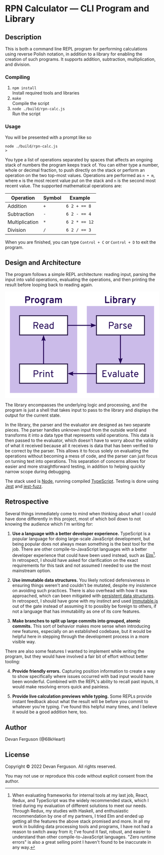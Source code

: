 # RPN Calculator — CLI Program and Library

## Description

This is both a command line REPL program for performing calculations using reverse Polish notation, in addition to a library for enabling the creation of such programs. It supports addition, subtraction, multiplication, and division.

### Compiling

1. `npm install`  
   Install required tools and libraries
2. `make`  
   Compile the script
3. `node ./build/rpn-calc.js`  
   Run the script

### Usage

You will be presented with a prompt like so

    node ./build/rpn-calc.js
    >

You type a list of operations separated by spaces that affects an ongoing stack of numbers the program keeps track of. You can either type a number, whole or decimal fraction, to push directly on the stack or perform an operation on the two top-most values. Operations are performed as `n • m`, where `m` is the most recent value put on the stack and `n` is the second most recent value. The supported mathematical operations are:

Operation      | Symbol | Example
---------------|--------|--------------
Addition       | `+`    | `6 2 + == 8`
Subtraction    | `-`    | `6 2 - == 4`
Multiplication | `*`    | `6 2 * == 12`
Division       | `/`    | `6 2 / == 3`

When you are finished, you can type `Control + C` or `Control + D` to exit the program.

## Design and Architecture

The program follows a simple REPL architecture: reading input, parsing the input into valid operations, evaluating the operations, and then printing the result before looping back to reading again.

<svg viewBox="0 0 256 176">
  <path id="background" fill="#fff" d="M0 0h256v176H0z"/>
  <g role="image" id="program">
    <title>The program, which handles reading input and printing output</title>
    <path id="program-background" fill="#cbbbe9" d="M8 24h112v144H8z"/>
    <path id="program-title" fill="#250657" d="M33.453 7.801v11.2h1.92V14.76h2.736c2.688 0 3.76-1.888 3.76-3.488 0-1.712-.976-3.471-3.76-3.471zm1.92 1.822h2.832c1.312 0 1.68.945 1.68 1.649 0 .784-.448 1.664-1.68 1.664h-2.832zm11.66 1.01c-.816 0-1.36.367-1.68 1.04v-.849H43.48V19h1.874v-4.576c0-1.552.815-1.951 1.535-1.951.624 0 1.056.192 1.392.432l.272-1.713a2.276 2.276 0 0 0-1.52-.559zm6.197 0c-2.288 0-3.744 1.615-3.744 4.287 0 2.688 1.456 4.272 3.744 4.272 2.304 0 3.76-1.584 3.76-4.272 0-2.672-1.456-4.287-3.76-4.287zm8.743 0c-2 0-3.393 1.6-3.393 4.272 0 2.848 1.457 4.287 3.377 4.287.736 0 1.375-.209 1.855-.737v.465c0 1.104-.672 1.616-2.976 1.776l.992 1.503c2.816-.208 3.858-1.311 3.858-4.015v-7.36h-1.874v.497c-.383-.384-.991-.688-1.84-.688zm9.654 0c-.816 0-1.36.367-1.68 1.04v-.849h-1.873V19h1.873v-4.576c0-1.552.815-1.951 1.535-1.951.624 0 1.057.192 1.393.432l.271-1.713a2.276 2.276 0 0 0-1.519-.559zm5.977 0c-1.376 0-2.464.399-3.2.895l.576 1.521c.688-.48 1.44-.77 2.432-.77 1.072 0 1.6.417 1.6 1.489v.431c-.512-.288-1.168-.431-1.936-.431-1.616 0-3.201.817-3.201 2.705 0 1.792 1.28 2.719 2.96 2.719 1.089 0 1.777-.432 2.177-.848V19h1.824v-5.263c0-2.752-1.792-3.104-3.232-3.104zm9.343 0c-.848 0-1.536.32-2 .943v-.752h-1.873V19h1.873v-4.656c0-1.312.607-1.936 1.535-1.936.96 0 1.393.625 1.393 1.905V19h1.871v-4.656c0-1.312.593-1.936 1.537-1.936.96 0 1.39.625 1.39 1.905V19h1.874v-5.217c0-2.304-1.296-3.15-2.992-3.15-1.056 0-1.921.35-2.465 1.15-.432-.784-1.167-1.15-2.143-1.15zM53.23 12.408c1.168 0 1.89.96 1.89 2.512s-.722 2.48-1.89 2.48c-1.136 0-1.87-.928-1.87-2.48s.734-2.512 1.87-2.512zm9.047 0c.72 0 1.247.383 1.535.8V16.6c-.335.512-.863.8-1.535.8-1.168 0-1.824-.991-1.824-2.495 0-1.616.656-2.497 1.824-2.497zm15.102 2.96c.608 0 1.2.127 1.633.335v1.057a2.489 2.489 0 0 1-1.825.785c-.975 0-1.488-.432-1.488-1.072 0-.784.752-1.106 1.68-1.106z"/>
  </g>
  <g role="image" id="library">
    <title>The library, which handles parsing input and evaluating operations</title>
    <path id="library-background" fill="#cbbbe9" d="M136 24h112v144H136z"/>
    <path id="library-title" fill="#250657" d="M181.488 7.447l-1.873.85V19h1.873v-.623c.4.496.945.814 1.809.814 2.112 0 3.424-1.519 3.424-4.287 0-2.672-1.409-4.271-3.393-4.271-.848 0-1.44.334-1.84.798zm-5.224.033a1.112 1.112 0 0 0 0 2.223c.624 0 1.103-.495 1.103-1.12 0-.607-.48-1.103-1.103-1.103zm-9.832.32V19h7.361v-1.84h-5.441V7.8zm25.83 2.833c-.816 0-1.36.367-1.68 1.039v-.848h-1.873V19h1.873v-4.576c0-1.552.815-1.952 1.535-1.952.624 0 1.057.192 1.393.432l.271-1.713a2.276 2.276 0 0 0-1.52-.558zm5.976 0c-1.376 0-2.463.398-3.199.894l.576 1.522c.688-.48 1.44-.77 2.432-.77 1.072 0 1.6.416 1.6 1.488v.432c-.513-.288-1.168-.432-1.936-.432-1.616 0-3.2.817-3.2 2.705 0 1.792 1.28 2.72 2.96 2.72 1.088 0 1.775-.433 2.175-.849V19h1.825v-5.264c0-2.752-1.793-3.103-3.233-3.103zm9.024 0c-.816 0-1.36.367-1.68 1.039v-.848h-1.873V19h1.873v-4.576c0-1.552.815-1.952 1.535-1.952.624 0 1.057.192 1.393.432l.271-1.713a2.276 2.276 0 0 0-1.52-.558zm-31.942.191V19h1.871v-8.176zm34.184 0l3.072 8.047-1.263 3.232h1.935l4.32-11.279h-1.888l-1.92 5.023c-.096.272-.16.48-.225.737a4.92 4.92 0 0 0-.24-.737l-1.902-5.023zm-26.432 1.584c1.136 0 1.776.88 1.776 2.496 0 1.536-.608 2.496-1.776 2.496-.72 0-1.248-.273-1.584-.785v-3.408c.24-.368.8-.8 1.584-.8zm14.944 2.959c.608 0 1.198.128 1.63.336v1.057a2.489 2.489 0 0 1-1.824.785c-.976 0-1.486-.433-1.486-1.073 0-.784.752-1.105 1.68-1.105z"/>
  </g>
  <g role="image" id="read">
    <title>Read input from user</title>
    <path id="read-shape" fill="#fff" stroke="#281845" stroke-width="1.5" d="M24 40h80v32H24z"/>
    <path id="read-title" fill="#250657" d="M80.682 50.129l-1.393.654v3.297c-.464-.416-1.104-.767-2.064-.767-2.032 0-3.375 1.583-3.375 4.271 0 2.64 1.295 4.287 3.375 4.287.976 0 1.6-.352 2.064-.832v.64h1.393zm-33.364.352V61.68h1.393v-4.8h2.48l2.303 4.8h1.569l-2.4-4.897c1.871-.384 2.608-1.79 2.608-3.119 0-1.584-.849-3.183-3.537-3.183zm1.393 1.294h3.057c1.648 0 2.095 1.088 2.095 1.92 0 .928-.527 1.89-2.095 1.89H48.71zm11.77 1.538c-2.177 0-3.631 1.567-3.631 4.271 0 2.496 1.39 4.287 3.63 4.287 1.104 0 2.033-.447 2.641-1.055l-.848-.945a2.446 2.446 0 0 1-1.76.737c-1.231 0-2.128-.975-2.24-2.479h5.536c.032-.32.048-.674.048-.93 0-2.688-1.537-3.886-3.377-3.886zm8.53 0c-1.231 0-2.304.43-2.96.863l.4 1.168c.608-.432 1.471-.817 2.383-.817 1.056 0 1.777.4 1.777 1.84v.576c-.672-.384-1.393-.527-2.113-.527-1.584 0-3.055.815-3.055 2.703 0 1.824 1.184 2.752 2.848 2.752.976 0 1.776-.431 2.32-.943v.752h1.31v-5.424c0-2.512-1.63-2.943-2.91-2.943zm-8.53 1.232c.863 0 1.952.542 1.968 2.398h-4.191c.08-1.68 1.038-2.398 2.222-2.398zm16.937.047c.944 0 1.567.56 1.871 1.04v3.84c-.416.705-1.103 1.104-1.871 1.104-1.344 0-2.16-1.296-2.16-2.992 0-1.92.784-2.992 2.16-2.992zm-8.727 3.023c.672 0 1.424.241 1.92.545v1.408c-.464.544-1.201 1.073-2.113 1.073-1.12 0-1.744-.61-1.744-1.522 0-1.04.881-1.504 1.937-1.504z"/>
  </g>
  <path fill="#250657" d="M142.152 52.369a6.248 6.248 0 0 1 1.13 2.88H104v1.5h39.281a6.032 6.032 0 0 1-1.129 2.852l9.834-3.615z">
    <title>After reading, begin parsing</title>
  </path>
  <g role="image" id="parse">
    <title>Parse input into operations</title>
    <path id="parse-shape" fill="#fff" stroke="#281845" stroke-width="1.5" d="M152 40h80v32h-80z"/>
    <path id="parse-title" fill="#250657" d="M172.902 50.305v11.2h1.393v-4.497h2.896c2.624 0 3.616-1.808 3.616-3.344 0-1.664-.896-3.359-3.616-3.359zm1.393 1.295h2.992c1.68 0 2.127 1.184 2.127 2.064 0 .96-.543 2.05-2.127 2.05h-2.992zm11.236 1.537c-1.232 0-2.303.431-2.959.863l.4 1.168c.609-.432 1.471-.816 2.383-.816 1.056 0 1.778.4 1.778 1.84v.576c-.672-.384-1.393-.527-2.113-.527-1.584 0-3.055.815-3.055 2.703 0 1.824 1.184 2.752 2.848 2.752.976 0 1.776-.432 2.32-.944v.752h1.31V56.08c0-2.512-1.632-2.943-2.912-2.943zm8.647 0c-.912 0-1.568.448-1.936 1.264v-1.073h-1.392v8.176h1.392v-4.607c0-1.856 1.04-2.385 1.824-2.385.56 0 .912.176 1.168.352l.207-1.311c-.288-.24-.735-.416-1.263-.416zm5.21 0c-1.567 0-2.751.816-2.751 2.16 0 1.344 1.025 1.999 2.529 2.559.96.368 1.871.737 1.871 1.553 0 .72-.655 1.039-1.52 1.039-.88 0-1.583-.527-2-.975l-.992.848c.64.816 1.76 1.375 2.96 1.375 1.775 0 2.911-.847 2.911-2.319 0-1.552-1.168-2.192-2.656-2.72-.912-.368-1.726-.672-1.726-1.36 0-.576.527-.912 1.36-.912.88 0 1.456.415 1.808.783l.959-.8c-.592-.705-1.504-1.231-2.752-1.231zm8.333 0c-2.176 0-3.631 1.568-3.631 4.272 0 2.496 1.39 4.287 3.63 4.287 1.105 0 2.033-.447 2.641-1.055l-.847-.945a2.446 2.446 0 0 1-1.76.736c-1.232 0-2.128-.977-2.24-2.48h5.535c.032-.32.049-.672.049-.928 0-2.688-1.537-3.887-3.377-3.887zm0 1.23c.864 0 1.952.545 1.968 2.4h-4.19c.08-1.68 1.038-2.4 2.222-2.4zm-22.508 3.073c.672 0 1.424.24 1.92.545v1.408c-.464.544-1.201 1.072-2.113 1.072-1.12 0-1.745-.61-1.745-1.521 0-1.04.882-1.504 1.938-1.504z"/>
  </g>
  <path id="parse-to-evaluate" fill="#250657" d="M191.25 72v39.281a6.032 6.032 0 0 1-2.852-1.129l3.616 9.834 3.617-9.834a6.248 6.248 0 0 1-2.88 1.13V72z">
    <title>After parsing, begin evaluating</title>
  </path>
  <g role="image" id="evaluate">
    <title>Evaluate parsed operations</title>
    <path id="evaluate-shape" fill="#fff" stroke="#281845" stroke-width="1.5" d="M152 120h80v32h-80z"/>
    <path id="evaluate-title" fill="#250657" d="M189.4 130.129l-1.392.654v10.897h1.392zm21.995 0l-1.393.672v2.703h-1.328v1.217h1.328v5.199c0 1.152.496 1.951 1.728 1.951.64 0 1.137-.143 1.569-.367l.16-1.36c-.352.225-.753.432-1.217.432-.72 0-.847-.497-.847-1.12v-4.735h2.015v-1.217h-2.015zm-49.258.352v11.199h7.008v-1.328h-5.616v-3.807h3.473v-1.312h-3.473v-3.442h5.264v-1.31zm20.472 2.832c-1.232 0-2.303.43-2.959.863l.4 1.168c.609-.432 1.472-.817 2.384-.817 1.056 0 1.777.4 1.777 1.84v.576c-.672-.384-1.393-.527-2.113-.527-1.584 0-3.055.815-3.055 2.703 0 1.824 1.184 2.752 2.848 2.752.976 0 1.776-.431 2.32-.943v.752h1.31v-5.424c0-2.512-1.632-2.943-2.912-2.943zm21.594 0c-1.232 0-2.303.43-2.959.863l.4 1.168c.609-.432 1.471-.817 2.383-.817 1.056 0 1.778.4 1.778 1.84v.576c-.672-.384-1.394-.527-2.114-.527-1.584 0-3.054.815-3.054 2.703 0 1.824 1.183 2.752 2.847 2.752.976 0 1.777-.431 2.32-.943v.752h1.311v-5.424c0-2.512-1.632-2.943-2.912-2.943zm14.283 0c-2.176 0-3.63 1.567-3.63 4.271 0 2.496 1.39 4.287 3.63 4.287 1.104 0 2.033-.446 2.64-1.054l-.847-.946a2.446 2.446 0 0 1-1.76.737c-1.231 0-2.128-.975-2.24-2.479h5.535c.032-.32.05-.674.05-.93 0-2.688-1.538-3.886-3.378-3.886zm-47.795.191l2.993 8.176h1.168l2.992-8.176h-1.393l-1.904 5.457c-.096.288-.176.51-.256.799-.08-.288-.16-.511-.256-.799l-1.935-5.457zm21.344 0v4.72c0 2.625 1.057 3.647 2.977 3.647.864 0 1.52-.27 2.064-.974v.783h1.393v-8.176h-1.393v4.96c0 1.6-.817 2.112-1.889 2.112-1.008 0-1.76-.592-1.76-2.144v-4.928zm26.451 1.041c.864 0 1.953.542 1.97 2.398h-4.192c.08-1.68 1.038-2.398 2.222-2.398zm-36.195 3.07c.672 0 1.424.241 1.92.545v1.408c-.464.544-1.201 1.073-2.113 1.073-1.12 0-1.744-.61-1.744-1.522 0-1.04.881-1.504 1.937-1.504zm21.594 0c.672 0 1.424.241 1.92.545v1.408c-.464.544-1.202 1.073-2.114 1.073-1.12 0-1.744-.61-1.744-1.522 0-1.04.882-1.504 1.938-1.504z"/>
  </g>
  <path id="evaluate-to-print" fill="#250657" d="M104.014 136.013l9.834 3.617a6.248 6.248 0 0 1-1.13-2.88H152v-1.5h-39.281a6.033 6.033 0 0 1 1.129-2.852z">
    <title>After evaluating, begin printing</title>
  </path>
  <g role="image" id="print">
    <title>Print the result of the evaluated model</title>
    <path id="print-shape" fill="#fff" stroke="#281845" stroke-width="1.5" d="M24 120h80v32H24z"/>
    <path id="print-title" fill="#250657" d="M78.424 130.129l-1.39.672v2.703h-1.329v1.217h1.328v5.199c0 1.152.495 1.951 1.727 1.951.64 0 1.136-.143 1.568-.367l.16-1.36c-.352.225-.75.432-1.215.432-.72 0-.85-.497-.85-1.12v-4.735h2.018v-1.217h-2.017zm-14.23.127c-.48 0-.864.4-.864.896 0 .48.383.864.863.864.496 0 .881-.384.881-.864a.882.882 0 0 0-.88-.896zm-16.682.225v11.199h1.392v-4.496H51.8c2.624 0 3.617-1.808 3.617-3.344 0-1.664-.897-3.36-3.617-3.36zm1.392 1.294h2.99c1.68 0 2.13 1.185 2.13 2.065 0 .96-.545 2.049-2.13 2.049h-2.99zm11.79 1.538c-.913 0-1.568.447-1.936 1.263v-1.072h-1.393v8.176h1.393v-4.608c0-1.856 1.04-2.384 1.824-2.384.56 0 .912.175 1.168.351l.207-1.31c-.288-.24-.736-.416-1.264-.416zm10.363 0c-.88 0-1.6.319-2.112 1.023v-.832h-1.392v8.176h1.392v-4.977c0-1.584.815-2.111 1.887-2.111 1.008 0 1.76.592 1.76 2.144v4.944h1.392v-4.703c0-2.64-1.071-3.664-2.927-3.664zm-7.551.191v8.176h1.392v-8.176z"/>
  </g>
  <path id="print-to-read" fill="#250657" d="M63.986 72.014l-3.617 9.834a6.248 6.248 0 0 1 2.881-1.129V120h1.5V80.72a6.032 6.032 0 0 1 2.852 1.128z">
    <title>After printing, begin reading again</title>
  </path>
</svg>

The library encompasses the underlying logic and processing, and the program is just a shell that takes input to pass to the library and displays the output for the current state.

In the library, the parser and the evaluator are designed as two separate pieces. The parser handles unknown input from the outside world and transforms it into a data type that represents valid operations. This data is then passed to the evaluator, which doesn't have to worry about the validity of what it received because all it receives is data that has been verified to be correct by the parser. This allows it to focus solely on evaluating the operations without becoming a mess of code, and the parser can just focus on turning text into operations. This separation of concerns allows for easier and more straightforward testing, in addition to helping quickly narrow scope during debugging.

The stack used is [Node][], running compiled [TypeScript][]. Testing is done using [Jest][] and [jest-fuzz][].

## Retrospective

Several things immediately come to mind when thinking about what I could have done differently in this project, most of which boil down to not knowing the audience which I'm writing for:

1. **Use a language with a better developer experience.** TypeScript is a popular language for doing large-scale JavaScript development, but being popular does not always mean something is the best tool for the job. There are other compile-to-JavaScript languages with a better developer experience that could have been used instead, such as [Elm][][^1]. In retrospect, I should have asked for clarification on the exact requirements for this task and not assumed I needed to use the most mainstream option.

2. **Use immutable data structures.** You likely noticed defensiveness in ensuring things weren't and couldn't be mutated, despite my insistence on avoiding such practices. There is also overhead with how it was approached, which can been mitigated with [persistent data structures][]. In retrospect, I should have gone with my instinct and used [Immutable.js][] out of the gate instead of assuming it to possibly be foreign to others, if not a language that has immutability as one of its core features.

3. **Make branches to split up large commits into grouped, atomic commits.** This sort of behavior makes more sense when introducing new features, especially on an established codebase, but it would be helpful here in stepping through the development process in a more visible way.

There are also some features I wanted to implement while writing the program, but they would have involved a fair bit of effort without better tooling:

4. **Provide friendly errors.** Capturing position information to create a way to show specifically where issues occurred with bad input would have been wonderful. Combined with the REPL's ability to recall past inputs, it would make resolving errors quick and painless.

5. **Provide live calculation previews while typing.** Some REPLs provide instant feedback about what the result will be before you commit to whatever you're typing. I've found this helpful many times, and I believe it would be a good addition here, too.

## Author

Devan Ferguson (@68kHeart)

## License

Copyright © 2022 Devan Ferguson. All rights reserved.

You may not use or reproduce this code without explicit consent from the author.



[^1]: When evaluating frameworks for internal tools at my last job, React, Redux, and TypeScript was the widely recommended stack, which I tried during my evaluation of different solutions to meet our needs. Through Redux, my studies with Haskell, and enthusiastic recommendation by one of my partners, I tried Elm and ended up getting all the features the above stack promised and more. In all my work in building data processing tools and programs, I have not had a reason to switch away from it; I've found it fast, robust, and easier to understand than other compile-to-JavaScript languages. "Zero runtime errors" is also a great selling point I haven't found to be inaccurate in any way.



[Elm]: https://elm-lang.org "Elm homepage"

[Immutable.js]: https://immutable-js.com "Immutable.js homepage"

[Jest]: https://jestjs.io "Jest homepage"

[jest-fuzz]: https://github.com/jeffersonmourak/jest-fuzz "GitHub: jest-fuzz, by jeffersonmourak"

[Node]: https://nodejs.org/ "Node.js homepage"

[persistent data structures]: https://en.wikipedia.org/wiki/Persistent_data_structure "Wikipedia: Persistent data structure"

[TypeScript]: https://www.typescriptlang.org "TypeScript homepage"
